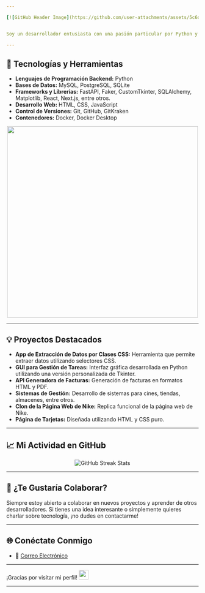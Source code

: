 ```yaml
---

[![GitHub Header Image](https://github.com/user-attachments/assets/5c6dc07f-3faf-4267-b64e-26f0e15254dd)](url)


Soy un desarrollador entusiasta con una pasión particular por Python y las interfaces gráficas de usuario (GUI). Actualmente, estoy cursando Desarrollo de Software en la Corporación Universitaria Remington, lo que me permite dedicar gran parte de mi tiempo a programar y aprender sobre las últimas tendencias y tecnologías en el mundo del desarrollo.

---
```


## 🚀 Tecnologías y Herramientas

- **Lenguajes de Programación Backend:** Python
- **Bases de Datos:** MySQL, PostgreSQL, SQLite
- **Frameworks y Librerías:** FastAPI, Faker, CustomTkinter, SQLAlchemy, Matplotlib, React, Next.js, entre otros.
- **Desarrollo Web:** HTML, CSS, JavaScript
- **Control de Versiones:** Git, GitHub, GitKraken
- **Contenedores:** Docker, Docker Desktop

<p align="center">
  <img src="https://user-images.githubusercontent.com/74038190/219923809-b86dc415-a0c2-4a38-bc88-ad6cf06395a8.gif" width="500">
</p>

---

## 💡 Proyectos Destacados

- **App de Extracción de Datos por Clases CSS:** Herramienta que permite extraer datos utilizando selectores CSS.
- **GUI para Gestión de Tareas:** Interfaz gráfica desarrollada en Python utilizando una versión personalizada de Tkinter.
- **API Generadora de Facturas:** Generación de facturas en formatos HTML y PDF.
- **Sistemas de Gestión:** Desarrollo de sistemas para cines, tiendas, almacenes, entre otros.
- **Clon de la Página Web de Nike:** Replica funcional de la página web de Nike.
- **Página de Tarjetas:** Diseñada utilizando HTML y CSS puro.

---

## 📈 Mi Actividad en GitHub

<p align="center">
  <img src="https://github-readme-streak-stats.herokuapp.com/?user=MelonConYogurt&theme=dark&hide_border=false" alt="GitHub Streak Stats">
</p>


---

## 🤝 ¿Te Gustaría Colaborar?

Siempre estoy abierto a colaborar en nuevos proyectos y aprender de otros desarrolladores. Si tienes una idea interesante o simplemente quieres charlar sobre tecnología, ¡no dudes en contactarme!

---

## 🌐 Conéctate Conmigo

- 📧 [Correo Electrónico](mailto:alejoalejopsornal@gmail.com)

---

¡Gracias por visitar mi perfil! <img src="https://cultofthepartyparrot.com/parrots/hd/githubparrot.gif" width="25" height="25"/>

---

